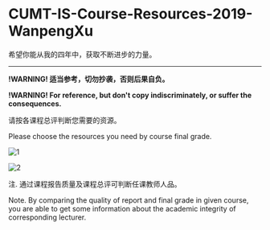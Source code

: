 # CUMT-IS-Course-Resources-2019-WanpengXu

希望你能从我的四年中，获取不断进步的力量。

---

**!WARNING! 适当参考，切勿抄袭，否则后果自负。**

**!WARNING! For reference, but don't copy indiscriminately, or suffer the consequences.**

请按各课程总评判断您需要的资源。

Please choose the resources you need by course final grade.
<!-- ![中文成绩单_23088220010531491X_许万鹏_页面_1_nn](https://testingcf.jsdelivr.net/gh/WanpengXu/myPicGo/img/202301251506677.jpg)
![](https://testingcf.jsdelivr.net/gh/WanpengXu/myPicGo/img/202301251507513.jpg)-->

![1](https://testingcf.jsdelivr.net/gh/WanpengXu/myPicGo/img/ms20231221095504017.png)

![2](https://testingcf.jsdelivr.net/gh/WanpengXu/myPicGo/img/ms20231221095514628.png)

注. 通过课程报告质量及课程总评可判断任课教师人品。

Note. By comparing the quality of report and final grade in given course, you are able to get some information about the academic integrity of corresponding lecturer.
